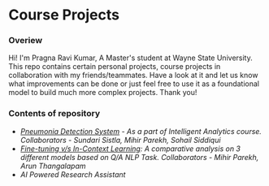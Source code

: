 # Course Projects
### Overiew
Hi! I'm Pragna Ravi Kumar, A Master's student at Wayne State University. This repo contains certain personal projects, course projects in collaboration with my friends/teammates. 
Have a look at it and let us know what improvements can be done or just feel free to use it as a foundational model to build much more complex projects.
Thank you!

### Contents of repository
- *[Pneumonia Detection System](https://github.com/PragnaKumar/course-projects/tree/pneumonia-detection) - As a part of Intelligent Analytics course. Collaborators - Sundari Sistla, Mihir Parekh, Sohail Siddiqui*
- *[Fine-tuning v/s In-Context Learning](https://github.com/PragnaKumar/course-projects/tree/icl-vs-ft): A comparative analysis on 3 different models based on Q/A NLP Task. Collaborators - Mihir Parekh, Arun Thangalapam*
- *AI Powered Research Assistant* 
